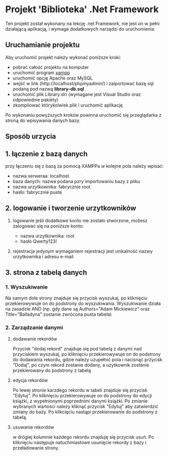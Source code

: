 # Projekt 'Biblioteka' .Net Framework

Ten projekt został wykonany na lekcję .net Framework, nie jest on w pełni działającą aplikacją, i wymaga dodatkowych narzędzi do uruchomienia.

## Uruchamianie projektu

Aby uruchomić projekt należy wykonać poniższe kroki: 

- pobrać całość projektu na komputer
- uruchomić program [xampp](https://www.apachefriends.org/pl/index.html)
- uruchomić opcję Apache oraz MySQL
- wejść w link (http://localhost/phpmyadmin/) i zaiportować bazę sql podaną pod nazwą **library-db.sql**
- uruchomić plik Library.sln (wymagane jest Visual Studio oraz odpowiednie pakiety)
- zkompilować którykolwiek plik i uruchomić aplikację

Po wykonaniu powyższych kroków powinna uruchomić się przeglądarka z stroną do wpisywania danych bazy.

## Sposób urzycia

## 1. łączenie z bazą danych

przy łączeniu się z bazą za pomocą XAMPPa w kolejne pola należy wpisać:

- nazwa serweraa: localhost
- baza danych: nazwa podana pzry importowaniu bazy z pliku
- nazwa urzytkownika: fabrycznie root
- hasło: fabrycznie puste

## 2. logowanie i tworzenie urzytkowników

1. logowanie
    jeśli dodatkowe konto nie zostało stworzone, możesz zalogować się na poniższe konto:
    
    - nazwa urzytkownika: root
    - hasło Qwerty123!
2. rejestracja
    jedynym wymaganiem rejestracji jest unikalność nazwy urzytkownika i adresu e-mail

## 3. strona z tabelą danych

### 1. Wyszukiwanie<br/>

Na samym dole strony znajduje się przycisk wyszukaj, po kliknięciu przekierowywuje on do podstrony do wyszukiwania. Wyszukiwanie działa na zasadzie AND (np. gdy dane są Authors="Adam Mickiewicz" oraz Title="Balladyna" zostanie zwrócona pusta tabela)

### 2. Zarządzanie danymi
1. dodawanie rekordów

    Przycisk "dodaj rekord" znajduje się pod tabelą z danymi nad przyciskiem wyszukaj, po kliknięciu przekierowywuje on do podstrony do dodawania rekordu, gdzie należy uzupełnić pola i nacisnąć przycisk "Dodaj", po czym rekord zostanie dodany, a uzytkownik zostanie przekierowany do podstrony z tabelą
2. edycja rekordów

    Po lewej stronie karzdego rekordu w tabeli znajduje się przycisk "Edytuj". Po kliknięciu przekierowywuje on do podstrony do edycji książki, z wypełnionymi poprzednimi danymi książki. Po zmianie wybranych wartości należy kliknąć przycisk "Edytuj" aby zatwierdzić zmiany do bazy. Po klikcięciu nastąpi przekierowanie do podstrony z tabelą.
3. usuwanie rekordów

    w drógiej kolumnie każdego rekordu znajduję się przycisk usuń. Po kliknięciu następuje natuchmiastowe usunięcie rekordy z bazy i przeładowanie strony.